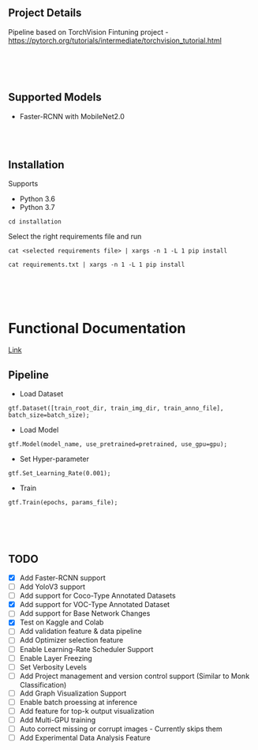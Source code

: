 ## Project Details
Pipeline based on TorchVision Fintuning project - https://pytorch.org/tutorials/intermediate/torchvision_tutorial.html

<br />
<br />
<br />


## Supported Models
  - Faster-RCNN with MobileNet2.0

<br />
<br />

## Installation

Supports 
- Python 3.6
- Python 3.7
    
`cd installation`

Select the right requirements file and run 

`cat <selected requirements file> | xargs -n 1 -L 1 pip install`


`cat requirements.txt | xargs -n 1 -L 1 pip install`


<br />
<br />
<br />


# Functional Documentation
[Link](https://abhi-kumar.github.io/2_pytorch_finetune_docs/)


## Pipeline

- Load Dataset

`gtf.Dataset([train_root_dir, train_img_dir, train_anno_file], batch_size=batch_size);`

- Load Model

`gtf.Model(model_name, use_pretrained=pretrained, use_gpu=gpu);`

- Set Hyper-parameter

`gtf.Set_Learning_Rate(0.001);`

- Train

`gtf.Train(epochs, params_file);`



<br />
<br />
<br />

## TODO

- [x] Add Faster-RCNN support
- [ ] Add YoloV3 support
- [ ] Add support for Coco-Type Annotated Datasets
- [x] Add support for VOC-Type Annotated Dataset
- [ ] Add support for Base Network Changes
- [x] Test on Kaggle and Colab 
- [ ] Add validation feature & data pipeline
- [ ] Add Optimizer selection feature
- [ ] Enable Learning-Rate Scheduler Support
- [ ] Enable Layer Freezing
- [ ] Set Verbosity Levels
- [ ] Add Project management and version control support (Similar to Monk Classification)
- [ ] Add Graph Visualization Support
- [ ] Enable batch proessing at inference
- [ ] Add feature for top-k output visualization
- [ ] Add Multi-GPU training
- [ ] Auto correct missing or corrupt images - Currently skips them
- [ ] Add Experimental Data Analysis Feature
